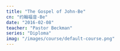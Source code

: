 ```yaml
---
title: "The Gospel of John-Be"
cn: "约翰福音-Be"
date: "2016-02-08"
teacher: "Pastor Beckman"
series: "Diploma"
imag: "/images/course/default-course.png"
---
```

